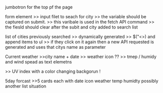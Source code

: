 jumbotron for the top pf the page

form element
    >> input filet to seach for city
    >> the variable should be captured on submit. 
    >> this varibale is used in the fetch API command
    >> the fiesld should clear after the subit and city added to search list 

list of cities previously searched
    >> dynamically generated 
    >> $("<>) and append items to ul
    >> if they click on it again then a new API requested is generated and uses that citys name as parameter 

Current weather 
    >>city name + date
    >> weather icon ?? 
    >> tmep / humidy and wind spead as text elemetns <P>
    >> UV index with a color changing backgorun ! 

5day forcast 
    >>5 cards each with 
        date
        icon weather
        temp
        humidty 
    possibly another list situation 